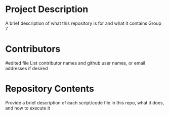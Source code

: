 # Project Description

A brief description of what this repository is for and what it contains
Group 7
# Contributors
#edited file
List contributor names and github user names, or email addresses if desired

# Repository Contents

Provide a brief description of each script/code file in this repo, what it does, and how to execute it
